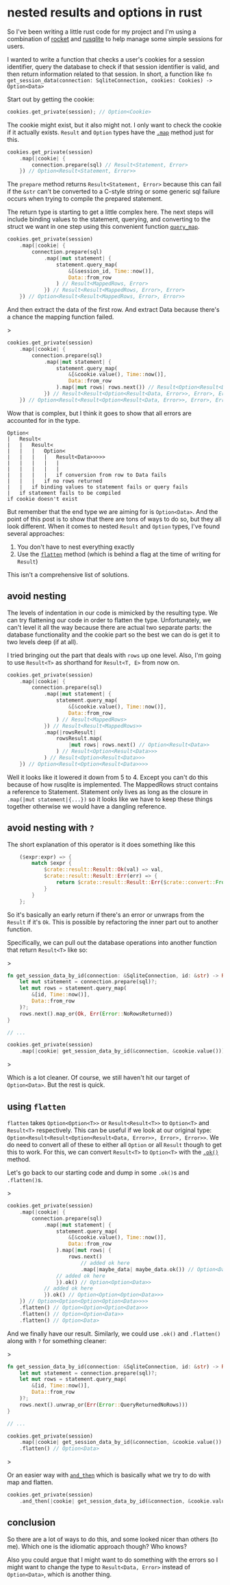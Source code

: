 # nested results and options in rust

So I've been writing a little rust code for my project and I'm using a
combination of [rocket](https://rocket.rs/) and
[rusqlite](https://github.com/rusqlite/rusqlite) to help manage some simple
sessions for users.

I wanted to write a function that checks a user's cookies for a session
identifier, query the database to check if that session identifier is valid, and
then return information related to that session. In short, a function like
`fn get_session_data(connection: SqliteConnection, cookies: Cookies) -> Option<Data>`

Start out by getting the cookie:

```rs
cookies.get_private(session); // Option<Cookie>
```

The cookie might exist, but it also might not. I only want to check the cookie
if it actually exists. `Result` and `Option` types have the
[`.map`](https://doc.rust-lang.org/std/result/enum.Result.html#method.map)
method just for this.

```rs
cookies.get_private(session)
    .map(|cookie| {
        connection.prepare(sql) // Result<Statement, Error>
    }) // Option<Result<Statement, Error>>

```

The `prepare` method returns `Result<Statement, Error>` because this can fail if
the `&str` can't be converted to a C-style string or some generic sql failure
occurs when trying to compile the prepared statement.

The return type is starting to get a little complex here. The next steps will
include binding values to the statement, querying, and converting to the struct
we want in one step using this convenient function
[`query_map`](https://docs.rs/rusqlite/0.20.0/rusqlite/struct.Statement.html#method.query_map).

```rs
cookies.get_private(session)
    .map(|cookie| {
        connection.prepare(sql)
            .map(|mut statement| {
                statement.query_map(
                    &[&session_id, Time::now()],
                    Data::from_row
                ) // Result<MappedRows, Error>
            }) // Result<Result<MappedRows, Error>, Error>
    }) // Option<Result<Result<MappedRows, Error>, Error>>
```

And then extract the data of the first row. And extract Data because there's a
chance the mapping function failed.

<!-- markdownlint-disable line-length -->>

```rs
cookies.get_private(session)
    .map(|cookie| {
        connection.prepare(sql)
            .map(|mut statement| {
                statement.query_map(
                    &[&cookie.value(), Time::now()],
                    Data::from_row
                ).map(|mut rows| rows.next()) // Result<Option<Result<Data, Error>>, Error>
            }) // Result<Result<Option<Result<Data, Error>>, Error>, Error>
    }) // Option<Result<Result<Option<Result<Data, Error>>, Error>, Error>>
```

<!-- markdownlint-enable line-length -->

Wow that is complex, but I think it goes to show that all errors are accounted
for in the type.

```text
Option<
|   Result<
|   |   Result<
|   |   |   Option<
|   |   |   |   Result<Data>>>>>
|   |   |   |   |
|   |   |   |   |
|   |   |   |   if conversion from row to Data fails
|   |   |   if no rows returned
|   |   if binding values to statement fails or query fails
|   if statement fails to be compiled
if cookie doesn't exist
```

But remember that the end type we are aiming for is `Option<Data>`. And the
point of this post is to show that there are tons of ways to do so, but they all
look different. When it comes to nested `Result` and `Option` types, I've found
several approaches:

1. You don't have to nest everything exactly
2. Use the
   [`flatten`](https://doc.rust-lang.org/std/result/enum.Result.html#method.flatten)
   method (which is behind a flag at the time of writing for `Result`)

This isn't a comprehensive list of solutions.

## avoid nesting

The levels of indentation in our code is mimicked by the resulting type. We can
try flattening our code in order to flatten the type. Unfortunately, we can't
level it all the way because there are actual two separate parts: the database
functionality and the cookie part so the best we can do is get it to two levels
deep (if at all).

I tried bringing out the part that deals with `rows` up one level. Also, I'm
going to use `Result<T>` as shorthand for `Result<T, E>` from now on.

```rs
cookies.get_private(session)
    .map(|cookie| {
        connection.prepare(sql)
            .map(|mut statement| {
                statement.query_map(
                    &[&cookie.value(), Time::now()],
                    Data::from_row
                ) // Result<MappedRows>
            }) // Result<Result<MappedRows>>
            .map(|rowsResult|
                rowsResult.map(
                    |mut rows| rows.next() // Option<Result<Data>>
                ) // Result<Option<Result<Data>>>
            ) // Result<Option<Result<Data>>>
    }) // Option<Result<Option<Result<Data>>>>
```

Well it looks like it lowered it down from 5 to 4. Except you can't do this
because of how rusqlite is implemented. The MappedRows struct contains a
reference to Statement. Statement only lives as long as the closure in
`.map(|mut statement|{...})` so it looks like we have to keep these things
together otherwise we would have a dangling reference.

## avoid nesting with `?`

The short explanation of this operator is it does something like this

```rs
    ($expr:expr) => {
        match $expr {
            $crate::result::Result::Ok(val) => val,
            $crate::result::Result::Err(err) => {
                return $crate::result::Result::Err($crate::convert::From::from(err));
            }
        }
    };
```

So it's basically an early return if there's an error or unwraps from the
`Result` if it's `Ok`. This is possible by refactoring the inner part out to
another function.

Specifically, we can pull out the database operations into another function that
return `Result<T>` like so:

<!-- markdownlint-disable line-length -->>

```rs
fn get_session_data_by_id(connection: &SqliteConnection, id: &str) -> Result<Data, Error> {
    let mut statement = connection.prepare(sql)?;
    let mut rows = statement.query_map(
        &[id, Time::now()],
        Data::from_row
    )?;
    rows.next().map_or(Ok, Err(Error::NoRowsReturned))
}

// ...

cookies.get_private(session)
    .map(|cookie| get_session_data_by_id(&connection, &cookie.value())) // Option<Result<Data, Error>>

```

<!-- markdownlint-enable line-length -->>

Which is a lot cleaner. Of course, we still haven't hit our target of
`Option<Data>`. But the rest is quick.

## using `flatten`

`flatten` takes `Option<Option<T>>` or `Result<Result<T>>` to `Option<T>` and
`Result<T>` respectively. This can be useful if we look at our original type:
`Option<Result<Result<Option<Result<Data, Error>>, Error>, Error>>`. We do need
to convert all of these to either all `Option` or all `Result` though to get
this to work. For this, we can convert `Result<T>` to `Option<T>` with the
[`.ok()`](https://doc.rust-lang.org/std/result/enum.Result.html#method.ok)
method.

Let's go back to our starting code and dump in some `.ok()`s and `.flatten()`s.

<!-- markdownlint-disable line-length -->>

```rs
cookies.get_private(session)
    .map(|cookie| {
        connection.prepare(sql)
            .map(|mut statement| {
                statement.query_map(
                    &[&cookie.value(), Time::now()],
                    Data::from_row
                ).map(|mut rows| {
                    rows.next()
                        // added ok here
                        .map(|maybe_data| maybe_data.ok()) // Option<Data>
                // added ok here
                }).ok() // Option<Option<Data>>
            // added ok here
            }).ok() // Option<Option<Option<Data>>>
    }) // Option<Option<Option<Option<Data>>>>
    .flatten() // Option<Option<Option<Data>>>
    .flatten() // Option<Option<Data>>
    .flatten() // Option<Data>
```

<!-- markdownlint-enable line-length -->

And we finally have our result. Similarly, we could use `.ok()` and `.flatten()`
along with `?` for something cleaner:

<!-- markdownlint-disable line-length -->>

```rs
fn get_session_data_by_id(connection: &SqliteConnection, id: &str) -> Result<Data, Error> {
    let mut statement = connection.prepare(sql)?;
    let mut rows = statement.query_map(
        &[id, Time::now()],
        Data::from_row
    )?;
    rows.next().unwrap_or(Err(Error::QueryReturnedNoRows)))
}

// ...

cookies.get_private(session)
    .map(|cookie| get_session_data_by_id(&connection, &cookie.value()).ok()) // Option<Option<Data>>
    .flatten() // Option<Data>

```

<!-- markdownlint-enable line-length -->>

Or an easier way with
[`and_then`](https://doc.rust-lang.org/std/option/enum.Option.html#method.and_then)
which is basically what we try to do with map and flatten.

```rs
cookies.get_private(session)
    .and_then(|cookie| get_session_data_by_id(&connection, &cookie.value()).ok())
```

## conclusion

So there are a lot of ways to do this, and some looked nicer than others (to
me). Which one is the idiomatic approach though? Who knows?

Also you could argue that I might want to do something with the errors so I
might want to change the type to `Result<Data, Error>` instead of
`Option<Data>`, which is another thing.
